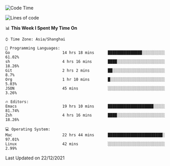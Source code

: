 <!--START_SECTION:waka-->
![Code Time](http://img.shields.io/badge/Code%20Time-509%20hrs%2021%20mins-blue)

![Lines of code](https://img.shields.io/badge/From%20Hello%20World%20I%27ve%20Written-22%20Thousand%20lines%20of%20code-blue)

📊 **This Week I Spent My Time On** 

```text
⌚︎ Time Zone: Asia/Shanghai

💬 Programming Languages: 
Go                       14 hrs 18 mins      ███████████████░░░░░░░░░░   61.02% 
sh                       4 hrs 16 mins       ████░░░░░░░░░░░░░░░░░░░░░   18.26% 
Git                      2 hrs 2 mins        ██░░░░░░░░░░░░░░░░░░░░░░░   8.7% 
Org                      1 hr 10 mins        █░░░░░░░░░░░░░░░░░░░░░░░░   5.03% 
JSON                     45 mins             ░░░░░░░░░░░░░░░░░░░░░░░░░   3.26%

🔥 Editors: 
Emacs                    19 hrs 10 mins      ████████████████████░░░░░   81.74% 
Zsh                      4 hrs 16 mins       ████░░░░░░░░░░░░░░░░░░░░░   18.26%

💻 Operating System: 
Mac                      22 hrs 44 mins      ████████████████████████░   97.01% 
Linux                    42 mins             ░░░░░░░░░░░░░░░░░░░░░░░░░   2.99%

```


 Last Updated on 22/12/2021
<!--END_SECTION:waka-->
